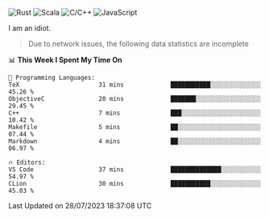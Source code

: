 ![Rust](https://img.shields.io/badge/Rust-000000?style=flat-square&logo=rust&logoColor=white)
![Scala](https://img.shields.io/badge/Scala-DC322F?style=flat-square&logo=Scala)
![C/C++](https://img.shields.io/badge/C++-00599c?style=flat-square&logo=C%2B%2B)
![JavaScript](https://img.shields.io/badge/JavaScript-323330?style=flat-square&logo=javascript&logoColor=F7DF1E)

I am an idiot.

> Due to network issues, the following data statistics are incomplete

<!--START_SECTION:waka-->
📊 **This Week I Spent My Time On** 

```text
💬 Programming Languages: 
TeX                      31 mins             ███████████░░░░░░░░░░░░░░   45.26 % 
ObjectiveC               20 mins             ███████░░░░░░░░░░░░░░░░░░   29.45 % 
C++                      7 mins              ███░░░░░░░░░░░░░░░░░░░░░░   10.42 % 
Makefile                 5 mins              ██░░░░░░░░░░░░░░░░░░░░░░░   07.44 % 
Markdown                 4 mins              ██░░░░░░░░░░░░░░░░░░░░░░░   06.97 % 

🔥 Editors: 
VS Code                  37 mins             ██████████████░░░░░░░░░░░   54.97 % 
CLion                    30 mins             ███████████░░░░░░░░░░░░░░   45.03 % 
```


 Last Updated on 28/07/2023 18:37:08 UTC
<!--END_SECTION:waka-->
